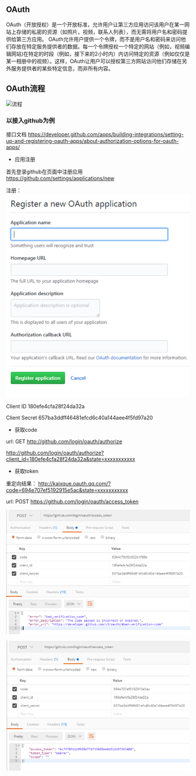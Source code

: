 ## OAuth

OAuth（开放授权）是一个开放标准，允许用户让第三方应用访问该用户在某一网站上存储的私密的资源（如照片，视频，联系人列表），而无需将用户名和密码提供给第三方应用。
OAuth允许用户提供一个令牌，而不是用户名和密码来访问他们存放在特定服务提供者的数据。每一个令牌授权一个特定的网站（例如，视频编辑网站)在特定的时段（例如，接下来的2小时内）内访问特定的资源（例如仅仅是某一相册中的视频）。这样，OAuth让用户可以授权第三方网站访问他们存储在另外服务提供者的某些特定信息，而非所有内容。

## OAuth流程

![流程](http://image.beekka.com/blog/2014/bg2014051204.png)

### 以接入github为例

接口文档
https://developer.github.com/apps/building-integrations/setting-up-and-registering-oauth-apps/about-authorization-options-for-oauth-apps/

- 应用注册

首先登录github在页面中注册应用
https://github.com/settings/applications/new

注册：
![注册应用](https://raw.githubusercontent.com/quekx/tip/master/img1.png)


Client ID
180efe4cfa28f24da32a

Client Secret
657ba3ddff46481efcd6c40a144aee4f5fd97a20


- 获取code

url:
GET http://github.com/login/oauth/authorize

http://github.com/login/oauth/authorize?client_id=180efe4cfa28f24da32a&state=xxxxxxxxxxx


- 获取token

重定向结果：
http://kaixque.oauth.qq.com/?code=694e707ef5192915e5ac&state=xxxxxxxxxxx

url:
POST https://github.com/login/oauth/access_token

![](https://raw.githubusercontent.com/quekx/tip/master/img4.png)

![](https://raw.githubusercontent.com/quekx/tip/master/img5.png)

